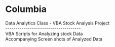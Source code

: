 # Columbia
Data Analytics Class - VBA Stock Analysis Project <br/>
------------------------------------- <br/>
VBA Scripts for Analyzing stock Data <br/>
Accompanying Screen shots of Analyzed Data <br/>
